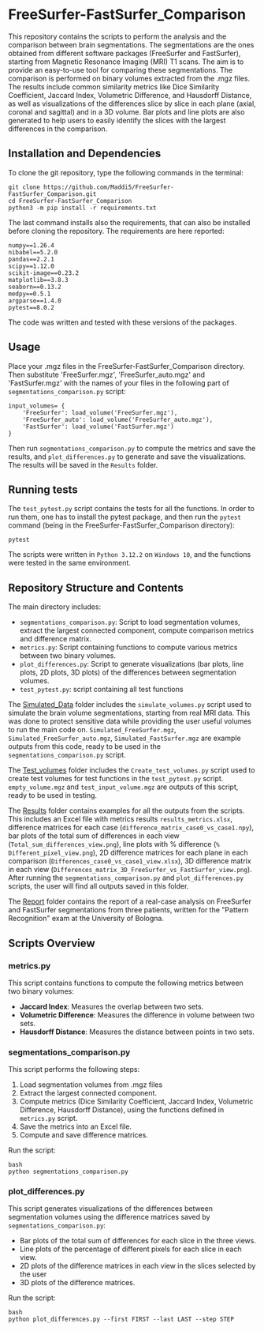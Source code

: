 # FreeSurfer-FastSurfer_Comparison

This repository contains the scripts to perform the analysis and the comparison between brain segmentations. The segmentations are the ones obtained from different software packages (FreeSurfer and FastSurfer), starting from Magnetic Resonance Imaging (MRI) T1 scans. The aim is to provide an easy-to-use tool for comparing these segmentations. The comparison is performed on binary volumes extracted from the .mgz files. The results include common similarity metrics like Dice Similarity Coefficient, Jaccard Index, Volumetric Difference, and Hausdorff Distance, as well as visualizations of the differences slice by slice in each plane (axial, coronal and sagittal) and in a 3D volume. Bar plots and line plots are also generated to help users to easily identify the slices with the largest differences in the comparison.


## Installation and Dependencies

To clone the git repository, type the following commands in the terminal:
```
git clone https://github.com/Maddi5/FreeSurfer-FastSurfer_Comparison.git
cd FreeSurfer-FastSurfer_Comparison
python3 -m pip install -r requirements.txt
```
The last command installs also the requirements, that can also be installed before cloning the repository. The requirements are here reported:
```
numpy==1.26.4
nibabel==5.2.0
pandas==2.2.1
scipy==1.12.0
scikit-image==0.23.2
matplotlib==3.8.3
seaborn==0.13.2
medpy==0.5.1
argparse==1.4.0
pytest==8.0.2
```
The code was written and tested with these versions of the packages.



## Usage
Place your .mgz files in the FreeSurfer-FastSurfer_Comparison directory. Then substitute 'FreeSurfer.mgz', 'FreeSurfer_auto.mgz' and 'FastSurfer.mgz' with the names of your files in the following part of `segmentations_comparison.py` script:

```
input_volumes= {
    'FreeSurfer': load_volume('FreeSurfer.mgz'),
    'FreeSurfer_auto': load_volume('FreeSurfer_auto.mgz'),
    'FastSurfer': load_volume('FastSurfer.mgz')
}

```
Then run `segmentations_comparison.py` to compute the metrics and save the results, and `plot_differences.py` to generate and save the visualizations. The results will be saved in the `Results` folder.


## Running tests

The `test_pytest.py` script contains the tests for all the functions. In order to run them, one has to install the pytest package, and then run the `pytest` command (being in the FreeSurfer-FastSurfer_Comparison directory):
```
pytest
```
The scripts were written in `Python 3.12.2` on `Windows 10`, and the functions were tested in the same environment.




## Repository Structure and Contents

The main directory includes:

- `segmentations_comparison.py`: Script to load segmentation volumes, extract the largest connected component, compute comparison metrics and difference matrix.
- `metrics.py`: Script containing functions to compute various metrics between two binary volumes.
- `plot_differences.py`: Script to generate visualizations (bar plots, line plots, 2D plots, 3D plots) of the differences between segmentation volumes.
- `test_pytest.py`: script containing all test functions


The [Simulated_Data](https://github.com/Maddi5/FreeSurfer-FastSurfer_Comparison/tree/main/Simulated_Data) folder includes the `simulate_volumes.py` script used to simulate the brain volume segmentations, starting from real MRI data. This was done to protect sensitive data while providing the user useful volumes to run the main code on. `Simulated_FreeSurfer.mgz`, `Simulated_FreeSurfer_auto.mgz`, `Simulated_FastSurfer.mgz` are example outputs from this code, ready to be used in the `segmentations_comparison.py` script.


The [Test_volumes](https://github.com/Maddi5/FreeSurfer-FastSurfer_Comparison/tree/main/Test_volumes) folder includes the `Create_test_volumes.py` script used to create test volumes for test functions in the `test_pytest.py` script. `empty_volume.mgz` and `test_input_volume.mgz` are outputs of this script, ready to be used in testing.


The [Results](https://github.com/Maddi5/FreeSurfer-FastSurfer_Comparison/tree/main/Results) folder contains examples for all the outputs from the scripts. This includes an Excel file with metrics results `results_metrics.xlsx`, difference matrices for each case (`difference_matrix_case0_vs_case1.npy`), bar plots of the total sum of differences in each view (`Total_sum_differences_view.png`), line plots with % difference (`% Different_pixel_view.png`), 2D difference matrices for each plane in each comparison (`Differences_case0_vs_case1_view.xlsx`), 3D difference matrix in each view (`Differences_matrix_3D_FreeSurfer_vs_FastSurfer_view.png`).
After running the `segmentations_comparison.py` and `plot_differences.py` scripts, the user will find all outputs saved in this folder.

The [Report](https://github.com/Maddi5/FreeSurfer-FastSurfer_Comparison/tree/main/Report) folder contains the report of a real-case analysis on FreeSurfer and FastSurfer segmentations from three patients, written for the "Pattern Recognition" exam at the University of Bologna.





## Scripts Overview

### metrics.py

This script contains functions to compute the following metrics between two binary volumes:

- **Jaccard Index**: Measures the overlap between two sets.
- **Volumetric Difference**: Measures the difference in volume between two sets.
- **Hausdorff Distance**: Measures the distance between points in two sets.


### segmentations_comparison.py

This script performs the following steps:

1. Load segmentation volumes from .mgz files
2. Extract the largest connected component.
3. Compute metrics (Dice Similarity Coefficient, Jaccard Index, Volumetric Difference, Hausdorff Distance), using the functions defined in `metrics.py` script.
4. Save the metrics into an Excel file.
5. Compute and save difference matrices.

Run the script:

```
bash
python segmentations_comparison.py

```

### plot_differences.py

This script generates visualizations of the differences between segmentation volumes using the difference matrices saved by `segmentations_comparison.py`:

- Bar plots of the total sum of differences for each slice in the three views.
- Line plots of the percentage of different pixels for each slice in each view.
- 2D plots of the difference matrices in each view in the slices selected by the user
- 3D plots of the difference matrices.

Run the script:

```
bash
python plot_differences.py --first FIRST --last LAST --step STEP
```
